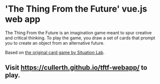 # 'The Thing From the Future' vue.js web app

The Thing From the Future is an imagination game meant to spur creative and critical thinking. To play the game, you draw a set of cards that prompt you to create an object from an alternative future.

Based on [the original card game by Situation Lab](https://situationlab.org/project/the-thing-from-the-future/). 

## Visit https://cullerth.github.io/tftf-webapp/ to play.
